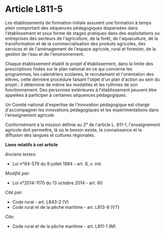 # Article L811-5

Les établissements de formation initiale assurent une formation à temps plein comportant des séquences pédagogiques
dispensées dans l'établissement et sous forme de stages pratiques dans des exploitations ou entreprises des secteurs de
l'agriculture, de la forêt, de l'aquaculture, de la transformation et de la commercialisation des produits agricoles, des
services et de l'aménagement de l'espace agricole, rural et forestier, de la gestion de l'eau et de l'environnement. 

Chaque établissement établit le projet d'établissement, dans la limite des prescriptions fixées sur le plan national en ce
qui concerne les programmes, les calendriers scolaires, le recrutement et l'orientation des élèves, cette dernière procédure
faisant l'objet d'un plan d'action au sein du projet ; il détermine de même les modalités et les rythmes de son
fonctionnement. Des personnes extérieures à l'établissement peuvent être appelées à participer à certaines séquences
pédagogiques. 

Un Comité national d'expertise de l'innovation pédagogique est chargé d'accompagner les innovations pédagogiques et les
expérimentations dans l'enseignement agricole. 

Conformément à la mission définie au 2° de l'article L. 811-1, l'enseignement agricole doit permettre, là où le besoin
existe, la connaissance et la diffusion des langues et cultures régionales.

**Liens relatifs à cet article**

_Anciens textes_:

  - Loi n°84-579 du 9 juillet 1984 - art. 8, v. init.

_Modifié par_:

  - Loi n°2014-1170 du 13 octobre 2014 - art. 60

_Cité par_:

  - Code rural - art. L843-2 (V)
  - Code rural et de la pêche maritime - art. L813-8 (VT)

_Cite_:

  - Code rural et de la pêche maritime - art. L811-1 (M)
